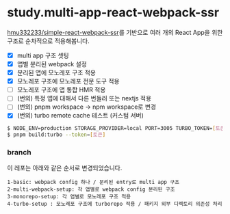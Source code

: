 # study.multi-app-react-webpack-ssr

[hmu332233/simple-react-webpack-ssr](https://github.com/hmu332233/simple-react-webpack-ssr)를 기반으로 여러 개의 React App을 위한 구조로 순차적으로 적용해봅니다.

- [x] multi app 구조 셋팅
- [x] 앱별 분리된 webpack 설정
- [x] 분리된 앱에 모노레포 구조 적용
- [x] 모노레포 구조에 모노레포 전문 도구 적용
- [ ] 모노레포 구조에 앱 통합 HMR 적용
- [ ] (번외) 특정 앱에 대해서 다른 번들러 또는 nextjs 적용
- [ ] (번외) pnpm workspace -> npm workspace로 변경
- [x] (번외) turbo remote cache 테스트 (커스텀 서버)

```bash
$ NODE_ENV=production STORAGE_PROVIDER=local PORT=3005 TURBO_TOKEN=[토큰] npx turborepo-remote-cache
$ pnpm build:turbo --token=[토큰]
```

### branch

이 레포는 아래와 같은 순서로 변경되었습니다.

```
1-basic: webpack config 하나 / 분리된 entry로 multi app 구조
2-multi-webpack-setup: 각 앱별로 webpack config 분리된 구조
3-monorepo-setup: 각 앱별로 모노레포 구조 적용
4-turbo-setup : 모노레포 구조에 turborepo 적용 / 패키지 외부 디렉토리 의존성 처리
```
